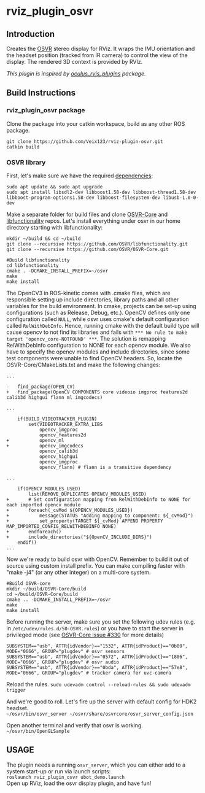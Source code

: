 # rviz\_plugin\_osvr
## Introduction
Creates the [OSVR](http://www.osvr.com) stereo display for RViz. It wraps the IMU orientation and the headset position (tracked from IR camera) to control the view of the display. The rendered 3D context is provided by RVIz.


*This plugin is inspired by [oculus\_rvis\_plugins](https://github.com/ros-visualization/oculus_rviz_plugins) package.* 

## Build Instructions
### rviz\_plugin\_osvr package
Clone the package into your catkin workspace, build as any other ROS package.
```
git clone https://github.com/Veix123/rviz-plugin-osvr.git
catkin build
```

### OSVR library
First, let's make sure we have the required [dependencies](https://github.com/OSVR/OSVR-Docs/blob/master/Getting-Started/Installing/Linux-Build-Instructions.md):

```
sudo apt update && sudo apt upgrade
sudo apt install libsdl2-dev libboost1.58-dev libboost-thread1.58-dev libboost-program-options1.58-dev libboost-filesystem-dev libusb-1.0-0-dev
```

Make a separate folder for build files and clone [OSVR-Core](https://github.com/OSVR/OSVR-Core) and [libfunctionality](https://github.com/OSVR/libfunctionality) repos. Let's install everything under osvr in our home directory starting with libfunctionality:
```
mkdir ~/build && cd ~/build
git clone --recursive https://github.com/OSVR/libfunctionality.git
git clone --recursive https://github.com/OSVR/OSVR-Core.git

#Build libfunctionality
cd libfunctionality
cmake . -DCMAKE_INSTALL_PREFIX=~/osvr
make
make install
```

The OpenCV3 in ROS-kinetic comes with .cmake files, which are responsible setting up include directories, library paths and all other variables for the build environment. In cmake, projects can be set-up using configurations (such as Release, Debug, etc.). OpenCV defines only one configuration called `NULL`, while osvr uses cmake's default configuration called `RelWithDebInfo`. Hence, running cmake with the default build type will cause opencv to not find its libraries and fails with `*** No rule to make target 'opencv_core-NOTFOUND' ***`.
The solution is remapping RelWithDebInfo configuration to NONE for each opencv module. We also have to specify the opencv modules and include directories, since some test components were unable to find OpenCV headers.
So, locate the OSVR-Core/CMakeLists.txt and make the following changes:

```
...

-   find_package(OPEN_CV)
+   find_package(OpenCV COMPONENTS core videoio imgproc features2d calib3d highgui flann ml imgcodecs)

...

    if(BUILD_VIDEOTRACKER_PLUGIN)
        set(VIDEOTRACKER_EXTRA_LIBS
            opencv_imgproc
            opencv_features2d
+           opencv_ml
+           opencv_imgcodecs
            opencv_calib3d
            opencv_highgui
            opencv_imgproc
            opencv_flann) # flann is a transitive dependency

...

    if(OPENCV_MODULES_USED)
        list(REMOVE_DUPLICATES OPENCV_MODULES_USED)
+       # Set configuration mapping from RelWithDebInfo to NONE for each imported opencv module
+       foreach(_cvMod ${OPENCV_MODULES_USED})
+           message(STATUS "Adding mapping to component: ${_cvMod}")
+           set_property(TARGET ${_cvMod} APPEND PROPERTY MAP_IMPORTED_CONFIG_RELWITHDEBINFO NONE)
+       endforeach()
+       include_directories("${OpenCV_INCLUDE_DIRS}")
    endif()
...
```

Now we're ready to build osvr with OpenCV. Remember to build it out of source using custom install prefix. You can make compiling faster with "make -j4" (or any other integer) on a multi-core system.

```
#Build OSVR-core
mkdir ~/build/OSVR-Core/build
cd ~/build/OSVR-Core/build
cmake .. -DCMAKE_INSTALL_PREFIX=~/osvr
make
make install
```

Before running the server, make sure you set the following udev rules (e.g. in `/etc/udev/rules.d/50-OSVR.rules`) or you have to start the server in privileged mode (see [OSVR-Core issue #330](https://github.com/OSVR/OSVR-Core/issues/330) for more details)
```
SUBSYSTEM=="usb", ATTR{idVendor}=="1532", ATTR{idProduct}=="0b00", MODE="0666", GROUP="plugdev" # osvr sensors
SUBSYSTEM=="usb", ATTR{idVendor}=="0572", ATTR{idProduct}=="1806", MODE="0666", GROUP="plugdev" # osvr audio
SUBSYSTEM=="usb", ATTR{idVendor}=="0bda", ATTR{idProduct}=="57e8", MODE="0666", GROUP="plugdev" # tracker camera for uvc-camera
```
Reload the rules. `sudo udevadm control --reload-rules && sudo udevadm trigger`

And we're good to roll.
Let's fire up the server with default config for HDK2 headset.  
`~/osvr/bin/osvr_server ~/osvr/share/osvrcore/osvr_server_config.json`

Open another terminal and verify that osvr is working.  
`~/osvr/bin/OpenGLSample`

## USAGE
The plugin needs a running `osvr_server`, which you can either add to a system start-up or run via launch scripts:  
`roslaunch rviz_plugin_osvr ubot_demo.launch`  
Open up RViz, load the osvr display plugin, and have fun!
